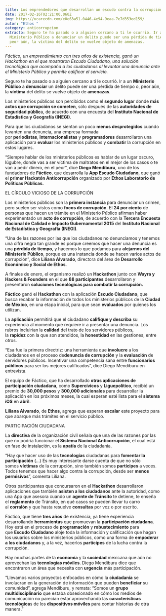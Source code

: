 ```yaml
---
title: Los emprendedores que desarrollan un escudo contra la corrupción
date: 2017-02-16T02:21:00.060Z
img: https://ucarecdn.com/e0e63a51-0446-4e94-9eaa-7e7d353ed159/
autor: "Ethos "
category: anticorrupcion
extracto: Seguro te ha pasado o a alguien cercano a ti le ocurrió. Ir a un
  Ministerio Público a denunciar un delito puede ser una pérdida de tiempo o,
  peor aún, la víctima del delito se vuelve objeto de amenazas.
---
```

*Fáctico, un emprendimiento con tres años de existencia, ganó un Hackathon en el que mostraron Escudo Ciudadano, una solución tecnológica que acompaña a los ciudadanos al levantar una denuncia ante el Ministerio Público y permite calificar el servicio.*

Seguro te ha pasado o a alguien cercano a ti le ocurrió. Ir a un **Ministerio Público** a **denunciar** un delito puede ser una pérdida de tiempo o, peor aún, la **víctima** del delito se vuelve objeto de **amenazas**.

Los ministerios públicos son percibidos como el **segundo luga**r donde **más actos que corrupción se cometen**, sólo después de las **autoridades de seguridad públic**a, de acuerdo con una encuesta del **Instituto Nacional de Estadística y Geografía (INEGI)**.

Para que los ciudadanos se sientan un poco **menos desprotegidos** cuando levanten una denuncia, una empresa formada por **periodistas**, **internacionalistas** y **programadores** desarrollaron una aplicación para **evaluar** los ministerios públicos y **combatir** la corrupción en estos lugares.

“Siempre hablar de los ministerios públicos es hablar de un lugar oscuro, lúgubre, donde vas a ser víctima de maltratos en el mejor de los casos o te van a pedir dinero, en el peor”, dice **Diego Mendiburu,** uno de los fundadores de **Fáctico**, que desarrolla la **App Escudo Ciudadano**, que ganó el **primer Hackatón Anticorrupción** organizado por **Ethos Laboratorio de Políticas Públicas.**

EL CÍRCULO VICIOSO DE LA CORRUPCIÓN

Los ministerios públicos son la **primera instancia** para denunciar un crimen, pero suelen ser vistos como **focos de corrupción**. El **24 por ciento** de personas que hacen un trámite en el Ministerio Público afirman haber experimentado un **acto de corrupción**, de acuerdo con la **Tercera Encuesta Nacional de Calidad e Impacto Gubernamental 2015** del **Instituto Nacional de Estadística y Geografía (INEGI)**.

“Una de las razones por las que los ciudadanos no denunciamos y tenemos una cifra negra tan grande es porque creemos que hacer una denuncia es una **pérdida de tiempo**, y hacemos lo que podamos para **alejarnos del Ministerio Público**, porque es una instancia donde se hacen varios actos de corrupción”, dice **Liliana Alvarado**, directora del área de **Desarrollo Económico y Social de Ethos**.

A finales de enero, el organismo realizó un **Hackathon** junto con **Wayra y Hackers & Founders** en el que **88 participantes** desarrollaron y presentaron **soluciones tecnológicas para combatir la corrupción.**

**Fáctico** ganó el **Hackathon** con la aplicación **Escudo Ciudadano**, que busca recabar la información de todos los ministerios públicos de la **Ciudad de México**, en una etapa inicial, para que sean **evaluados** por quienes los utilizan.

La **aplicación** permitirá que el ciudadano **califique y describa** su experiencia al momento que requiere ir a presentar una denuncia. Los rubros incluirían la **calidad** del trato de los servidores públicos, la **rapidez** con la que son atendidos, la **honestidad** en las gestiones, entre otros.

“Esa fue la primera directriz: una herramienta que **involucre** a los ciudadanos en el proceso de**denuncia de corrupción** y la **evaluación** de servidores públicos. Incentivar una competencia sana entre **funcionarios públicos** para ser los mejores calificados”, dice Diego Mendiburu en entrevista.

El equipo de Fáctico, que ha desarrollado **otras aplicaciones de participación ciudadana**, como **Supercívicos** y **Liguepolítico**, recibió un premio de **30,000 peso**s y **300,000 adicionales** para desarrollar la aplicación en los próximos meses, la cual esperan esté lista para el **sistema iOS** en **abril**.

**Liliana Alvarado**, de **Ethos**, agrega que esperan **escalar** este proyecto para que abarque más trámites en el servicio público.

PARTICIPACIÓN CIUDADANA

La **directiva** de la organización civil señala que una de las razones por las que no podría funcionar el **Sistema Nacional Anticorrupción**, el cual está en fase de instalación, es la **apatía** de la ciudadanía.

“Hay que hacer uso de las **tecnologías** ciudadanas para **fomentar la participación** (…) Es muy interesante darse cuenta de que no sólo somos **víctimas** de la corrupción, sino también somos **partícipes** a veces. Todos tenemos que hacer algo contra la corrupción, desde ser **menos permisivos**”, comenta Liliana.

Otros participantes que concursaron en el **Hackathon** desarrollaron aplicaciones que también **asisten a los ciudadanos** ante la autoridad, como una App que asesora cuando un **agente de Tránsito** te detiene, te enseña el **reglamento** de Tránsito, en qué casos se pueden llevar tu carro al **corralón** y que hasta resuelve **consultas** por voz o por escrito.

Fáctico, que tiene **tres años** de existencia, ya tiene experiencia desarrollando **herramientas** que promuevan la **participación ciudadana**. Hoy está en el proceso de **programación** y **robustecimiento** para que **Escudo Ciudadano** aloje toda la información y calificación que hagan los usuarios sobre los ministerios públicos, como una forma de **empoderar a los ciudadanos** y, a la vez, hacerlos **partícipes** de la lucha contra la corrupción.

Hay muchas partes de la **economía** y la **sociedad** mexicana que aún no aprovechan las **tecnologías móviles**. Diego Mendiburu dice que encontraron un área que necesita con **urgencia** más participación.

“Llevamos varios proyectos enfocados en cómo la **ciudadanía** se involucran en la generación de información que pueden **beneficiar** su comunidad”, agrega Mendiburu, y remata: “Somos un **grupo multidisciplinario** que estaba obsesionado en cómo los medios de comunicación no parecían estar aprovechando las **características tecnológica**s de los **dispositivos móviles** para contar historias de otra manera.”